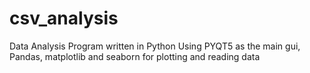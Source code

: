 # csv_analysis
Data Analysis Program written in Python
Using PYQT5 as the main gui, Pandas, matplotlib and seaborn for plotting and reading data
